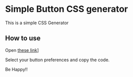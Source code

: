 # Simple Button CSS generator

This is a simple CSS Generator

## How to use

Open [these link](https://matheusmfeitoza.github.io)]

Select your button preferences and copy the code.

Be Happy!!

